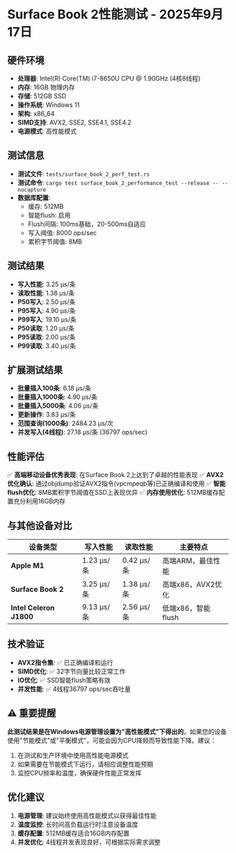# Surface Book 2性能测试 - 2025年9月17日

## 硬件环境
- **处理器**: Intel(R) Core(TM) i7-8650U CPU @ 1.90GHz (4核8线程)
- **内存**: 16GB 物理内存
- **存储**: 512GB SSD
- **操作系统**: Windows 11
- **架构**: x86_64
- **SIMD支持**: AVX2, SSE2, SSE4.1, SSE4.2
- **电源模式**: 高性能模式

## 测试信息
- **测试文件**: `tests/surface_book_2_perf_test.rs`
- **测试命令**: `cargo test surface_book_2_performance_test --release -- --nocapture`
- **数据库配置**:
  - 缓存: 512MB
  - 智能flush: 启用
  - Flush间隔: 100ms基础，20-500ms自适应
  - 写入阈值: 8000 ops/sec
  - 累积字节阈值: 8MB

## 测试结果
- **写入性能**: 3.25 µs/条
- **读取性能**: 1.38 µs/条
- **P50写入**: 2.50 µs/条
- **P95写入**: 4.90 µs/条
- **P99写入**: 19.10 µs/条
- **P50读取**: 1.20 µs/条
- **P95读取**: 2.00 µs/条
- **P99读取**: 3.40 µs/条

## 扩展测试结果
- **批量插入100条**: 6.18 µs/条
- **批量插入1000条**: 4.90 µs/条
- **批量插入5000条**: 4.06 µs/条
- **更新操作**: 3.83 µs/条
- **范围查询(1000条)**: 2484.23 µs/次
- **并发写入(4线程)**: 27.18 µs/条 (36797 ops/sec)

## 性能评估
✅ **高端移动设备优秀表现**: 在Surface Book 2上达到了卓越的性能表现
✅ **AVX2优化确认**: 通过objdump验证AVX2指令(vpcmpeqb等)已正确编译和使用
✅ **智能flush优化**: 8MB累积字节阈值在SSD上表现优异
✅ **内存使用优化**: 512MB缓存配置充分利用16GB内存

## 与其他设备对比
| 设备类型 | 写入性能 | 读取性能 | 主要特点 |
|---------|---------|---------|---------|
| **Apple M1** | 1.23 µs/条 | 0.42 µs/条 | 高端ARM，最佳性能 |
| **Surface Book 2** | 3.25 µs/条 | 1.38 µs/条 | 高端x86，AVX2优化 |
| **Intel Celeron J1800** | 9.13 µs/条 | 2.56 µs/条 | 低端x86，智能flush |

## 技术验证
- **AVX2指令集**: ✅ 已正确编译和运行
- **SIMD优化**: ✅ 32字节向量比较正常工作
- **IO优化**: ✅ SSD智能flush策略有效
- **并发性能**: ✅ 4线程36797 ops/sec吞吐量

## ⚠️ 重要提醒
**此测试结果是在Windows电源管理设置为"高性能模式"下得出的**。如果您的设备使用"节能模式"或"平衡模式"，可能会因为CPU降频而导致性能下降。建议：
1. 在测试和生产环境中使用高性能电源模式
2. 如果需要在节能模式下运行，请相应调整性能预期
3. 监控CPU频率和温度，确保硬件性能正常发挥

## 优化建议
1. **电源管理**: 建议始终使用高性能模式以获得最佳性能
2. **温度监控**: 长时间高负载运行时注意设备温度
3. **缓存配置**: 512MB缓存适合16GB内存配置
4. **并发优化**: 4线程并发表现良好，可根据实际需求调整